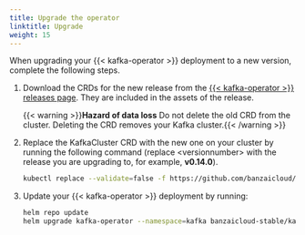 ```yaml
---
title: Upgrade the operator
linktitle: Upgrade
weight: 15
---
```


When upgrading your {{< kafka-operator >}} deployment to a new version, complete the following steps.

1. Download the CRDs for the new release from the [{{< kafka-operator >}} releases page](https://github.com/banzaicloud/koperator/releases). They are included in the assets of the release.

    {{< warning >}}**Hazard of data loss** Do not delete the old CRD from the cluster. Deleting the CRD removes your Kafka cluster.{{< /warning >}}

1. Replace the KafkaCluster CRD with the new one on your cluster by running the following command (replace &lt;versionnumber> with the release you are upgrading to, for example, **v0.14.0**).

    ```bash
    kubectl replace --validate=false -f https://github.com/banzaicloud/koperator/releases/download/<versionnumber>/kafka-operator.crds.yaml
    ```

1. Update your {{< kafka-operator >}} deployment by running:

    ```bash
    helm repo update
    helm upgrade kafka-operator --namespace=kafka banzaicloud-stable/kafka-operator
    ```
